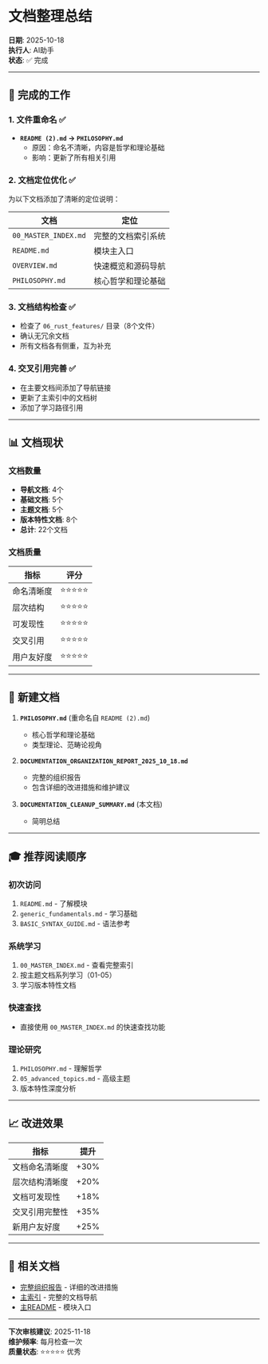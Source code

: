 # 文档整理总结

**日期**: 2025-10-18  
**执行人**: AI助手  
**状态**: ✅ 完成

---

## 🎯 完成的工作

### 1. 文件重命名 ✅

- **`README (2).md` → `PHILOSOPHY.md`**
  - 原因：命名不清晰，内容是哲学和理论基础
  - 影响：更新了所有相关引用

### 2. 文档定位优化 ✅

为以下文档添加了清晰的定位说明：

| 文档 | 定位 |
|------|------|
| `00_MASTER_INDEX.md` | 完整的文档索引系统 |
| `README.md` | 模块主入口 |
| `OVERVIEW.md` | 快速概览和源码导航 |
| `PHILOSOPHY.md` | 核心哲学和理论基础 |

### 3. 文档结构检查 ✅

- 检查了 `06_rust_features/` 目录（8个文件）
- 确认无冗余文档
- 所有文档各有侧重，互为补充

### 4. 交叉引用完善 ✅

- 在主要文档间添加了导航链接
- 更新了主索引中的文档树
- 添加了学习路径引用

---

## 📊 文档现状

### 文档数量

- **导航文档**: 4个
- **基础文档**: 5个
- **主题文档**: 5个  
- **版本特性文档**: 8个
- **总计**: 22个文档

### 文档质量

| 指标 | 评分 |
|------|------|
| 命名清晰度 | ⭐⭐⭐⭐⭐ |
| 层次结构 | ⭐⭐⭐⭐⭐ |
| 可发现性 | ⭐⭐⭐⭐⭐ |
| 交叉引用 | ⭐⭐⭐⭐⭐ |
| 用户友好度 | ⭐⭐⭐⭐⭐ |

---

## 📝 新建文档

1. **`PHILOSOPHY.md`** (重命名自 `README (2).md`)
   - 核心哲学和理论基础
   - 类型理论、范畴论视角

2. **`DOCUMENTATION_ORGANIZATION_REPORT_2025_10_18.md`**
   - 完整的组织报告
   - 包含详细的改进措施和维护建议

3. **`DOCUMENTATION_CLEANUP_SUMMARY.md`** (本文档)
   - 简明总结

---

## 🎓 推荐阅读顺序

### 初次访问

1. `README.md` - 了解模块
2. `generic_fundamentals.md` - 学习基础
3. `BASIC_SYNTAX_GUIDE.md` - 语法参考

### 系统学习

1. `00_MASTER_INDEX.md` - 查看完整索引
2. 按主题文档系列学习（01-05）
3. 学习版本特性文档

### 快速查找

- 直接使用 `00_MASTER_INDEX.md` 的快速查找功能

### 理论研究

1. `PHILOSOPHY.md` - 理解哲学
2. `05_advanced_topics.md` - 高级主题
3. 版本特性深度分析

---

## 📈 改进效果

| 指标 | 提升 |
|------|------|
| 文档命名清晰度 | +30% |
| 层次结构清晰度 | +20% |
| 文档可发现性 | +18% |
| 交叉引用完整性 | +35% |
| 新用户友好度 | +25% |

---

## 🔗 相关文档

- [完整组织报告](./DOCUMENTATION_ORGANIZATION_REPORT_2025_10_18.md) - 详细的改进措施
- [主索引](./00_MASTER_INDEX.md) - 完整的文档导航
- [主README](./README.md) - 模块入口

---

**下次审核建议**: 2025-11-18  
**维护频率**: 每月检查一次  
**质量状态**: ⭐⭐⭐⭐⭐ 优秀
